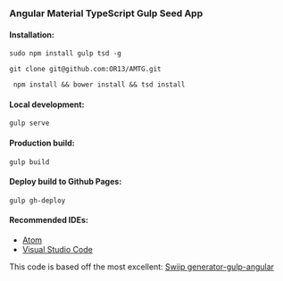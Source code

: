### Angular Material TypeScript Gulp Seed App

#### Installation:

``` sudo npm install gulp tsd -g ```

``` git clone git@github.com:OR13/AMTG.git ```

``` npm install && bower install && tsd install```


#### Local development:

``` gulp serve ```


#### Production build:

``` gulp build ```


#### Deploy build to Github Pages:

``` gulp gh-deploy ```


#### Recommended IDEs:

- [Atom](https://atom.io/)
- [Visual Studio Code](https://code.visualstudio.com/)


This code is based off the most excellent: [Swiip generator-gulp-angular](https://github.com/Swiip/generator-gulp-angular)

